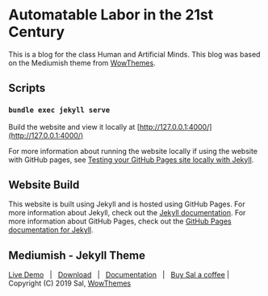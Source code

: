 # Automatable Labor in the 21st Century

This is a blog for the class Human and Artificial Minds. This blog was based on the Mediumish theme from [WowThemes](https://www.wowthemes.net).

## Scripts

### `bundle exec jekyll serve`

Build the website and view it locally at [http://127.0.0.1:4000/](http://127.0.0.1:4000/)

For more information about running the website locally if using the website with GitHub pages, see [Testing your GitHub Pages site locally with Jekyll](https://docs.github.com/en/pages/setting-up-a-github-pages-site-with-jekyll/testing-your-github-pages-site-locally-with-jekyll).

## Website Build

This website is built using Jekyll and is hosted using GitHub Pages. For more information about Jekyll, check out the [Jekyll documentation](https://jekyllrb.com/docs/). For more information about GitHub Pages, check out the [GitHub Pages documentation for Jekyll](https://docs.github.com/en/pages/setting-up-a-github-pages-site-with-jekyll).

## Mediumish - Jekyll Theme

[Live Demo](https://wowthemesnet.github.io/mediumish-theme-jekyll/) &nbsp; | &nbsp; [Download](https://github.com/wowthemesnet/mediumish-theme-jekyll/archive/master.zip) &nbsp; | &nbsp; [Documentation](https://bootstrapstarter.com/bootstrap-templates/template-mediumish-bootstrap-jekyll/) &nbsp; | &nbsp; [Buy Sal a coffee](https://www.wowthemes.net/donate/) | Copyright (C) 2019 Sal, [WowThemes](https://www.wowthemes.net)
